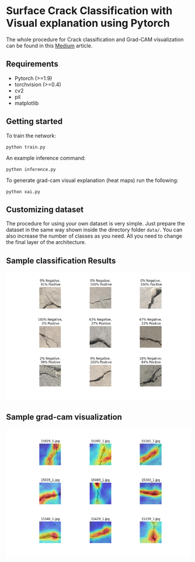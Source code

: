 # Surface Crack Classification with Visual explanation using Pytorch

The whole procedure for Crack classification and Grad-CAM visualization can be found in this <a href="https://medium.com/@raju.monjurulkarim/tutorial-on-surface-crack-classification-with-visual-explanation-part-1-14542d2ea7ac"> Medium</a> article.</p> 

## Requirements
- Pytorch (>=1.9)
- torchvision (>=0.4)
- cv2
- pil
- matplotlib

## Getting started
To train the network:
```shell
python train.py
```
An example inference command:
```shell
python inference.py
```
To generate grad-cam visual explanation (heat maps) run the following:
```shell
python xai.py
```

## Customizing dataset
The procedure for using your own dataset is very simple. Just prepare the dataset in the same way shown inside the directory folder `data/`. You can also increase the number of classes as you need. All you need to change the final layer of the architecture.

## Sample classification Results
<div align=center>
  <img src="temp.png" alt="Visualization Demo" width="800"/>
</div>

## Sample grad-cam visualization
<div align=center>
  <img src="gradcam.png" alt="Visualization grad-cam" width="800"/>
</div>
